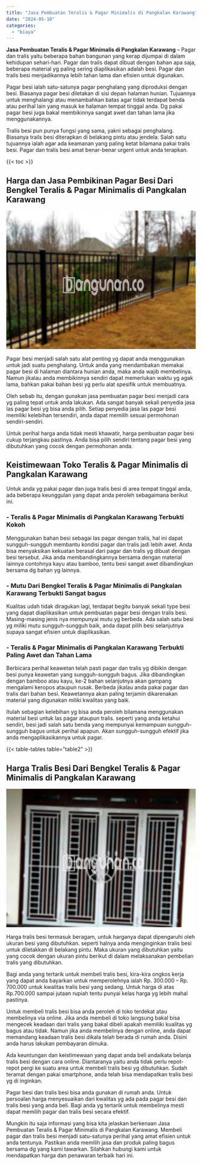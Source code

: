 ```yaml
---
title: "Jasa Pembuatan Teralis & Pagar Minimalis di Pangkalan Karawang"
date: "2024-05-10"
categories: 
  - "biaya"
---
```


**Jasa Pembuatan Teralis & Pagar Minimalis di Pangkalan Karawang** – Pagar dan tralis yaitu beberapa bahan bangunan yang kerap dijumpai di dalam kehidupan sehari-hari. Pagar dan trails dapat dibuat dengan bahan apa saja, beberapa material yg paling sering diaplikasikan adalah besi. Pagar dan trails besi menjadikannya lebih tahan lama dan efisien untuk digunakan.

Pagar besi ialah satu-satunya pagar penghalang yang diproduksi dengan besi. Biasanya pagar besi diletakan di sisi depan halaman hunian. Tujuannya untuk menghalangi atau menambahkan batas agar tidak terdapat benda atau perihal lain yang masuk ke halaman tempat tinggal anda. Dg pakai pagar besi juga bakal membikinnya sangat awet dan tahan lama jika menggunakannya.

Tralis besi pun punya fungsi yang sama, yakni sebagai penghalang. Biasanya trails besi diterapkan di belakang pintu atau jendela. Salah satu tujuannya ialah agar ada keamanan yang paling ketat bilamana pakai tralis besi. Pagar dan tralis besi amat benar-benar urgent untuk anda terapkan.

{{< toc >}}

## Harga dan Jasa Pembikinan Pagar Besi Dari Bengkel Teralis & Pagar Minimalis di Pangkalan Karawang

![Jasa Pembuatan Teralis & Pagar Minimalis di Pangkalan Karawang](/images/pagar-minimalis-murah-20.png)

Pagar besi menjadi salah satu alat penting yg dapat anda menggunakan untuk jadi suatu penghalang. Untuk anda yang mendambakan memakai pagar besi di halaman diantara hunian anda, maka anda wajib membelinya. Namun jikalau anda membikinnya sendiri dapat memerlukan waktu yg agak lama, bahkan pakai bahan besi yg perlu alat spesifik untuk membuatnya.

Oleh sebab itu, dengan gunakan jasa pembuatan pagar besi menjadi cara yg paling tepat untuk anda lakukan. Ada sangat banyak sekali penyedia jasa las pagar besi yg bisa anda pilih. Setiap penyedia jasa las pagar besi memiliki kelebihan tersendiri, anda dapat memilih sesuai permohonan sendiri-sendiri.

Untuk perihal harga anda tidak mesti khawatir, harga pembuatan pagar besi cukup terjangkau pastinya. Anda bisa pilih sendiri tentang pagar besi yang dibutuhkan yang cocok dengan permohonan anda.

## Keistimewaan Toko Teralis & Pagar Minimalis di Pangkalan Karawang

Untuk anda yg pakai pagar dan juga tralis besi di area tempat tinggal anda, ada beberapa keunggulan yang dapat anda peroleh sebagaimana berikut ini.

### \- Teralis & Pagar Minimalis di Pangkalan Karawang Terbukti Kokoh

Menggunakan bahan besi sebagai las pagar dengan tralis, hal ini dapat sungguh-sungguh membantu kondisi pagar dan tralis jadi lebih awet. Anda bisa menyaksikan kekuatan berasal dari pagar dan tralis yg dibuat dengan besi tersebut. Jika anda membandingkannya bersama dengan material lainnya contohnya kayu atau bamboo, tentu besi sangat awet dibandingkan bersama dg bahan yg lainnya.

### \- Mutu Dari Bengkel Teralis & Pagar Minimalis di Pangkalan Karawang Terbukti Sangat bagus

Kualitas udah tidak diragukan lagi, terdapat begitu banyak sekali type besi yang dapat diaplikasikan untuk pembuatan pagar besi dengan tralis besi. Masing-masing jenis nya mempunyai mutu yg berbeda. Ada salah satu besi yg miliki mutu sungguh-sungguh baik, anda dapat pilih besi selanjutnya supaya sangat efisien untuk diaplikasikan.

### \- Teralis & Pagar Minimalis di Pangkalan Karawang Terbukti Paling Awet dan Tahan Lama

Berbicara perihal keawetan telah pasti pagar dan tralis yg dibikin dengan besi punya keawetan yang sungguh-sungguh bagus. Jika dibandingkan dengan bamboo atau kayu, ke-2 bahan selanjutnya akan gampang mengalami keropos ataupun rusak. Berbeda jikalau anda pakai pagar dan tralis dari bahan besi. Keawetannya akan paling terjamin dikarenakan material yang digunakan miliki kwalitas yang baik.

Itulah sebagian kelebihan yg bisa anda peroleh bilamana menggunakan material besi untuk las pagar ataupun tralis. seperti yang anda ketahui sendiri, besi jadi salah satu benda yang mempunyai kemampuan sungguh-sungguh bagus untuk perihal apapun. Akan sungguh-sungguh efektif jika anda mengaplikasikannya untuk pagar.

{{< table-tables table="table2" >}}

## Harga Tralis Besi Dari Bengkel Teralis & Pagar Minimalis di Pangkalan Karawang

![Jasa Pembuatan Teralis & Pagar Minimalis di Pangkalan Karawang](/images/teralis-minimalis-murah-17.png)

Harga tralis besi termasuk beragam, untuk harganya dapat dipengaruhi oleh ukuran besi yang dibutuhkan. seperti halnya anda menginginkan tralis besi untuk diletakkan di belakang pintu. Maka ukuran yang dibutuhkan yaitu yang cocok dengan ukuran pintu berikut di dalam melaksanakan pembelian tralis yang dibutuhkan.

Bagi anda yang tertarik untuk membeli tralis besi, kira-kira ongkos kerja yang dapat anda bayarkan untuk memperolehnya ialah Rp. 300.000 – Rp. 700.000 untuk kwalitas tralis besi yang sedang. Untuk harga di atas Rp.700.000 sampai jutaan rupiah tentu punyai kelas harga yg lebih mahal pastinya.

Untuk membeli tralis besi bisa anda peroleh di toko terdekat atau membelinya via online. Jika anda membeli di toko langsung bakal bisa mengecek keadaan dari tralis yang bakal dibeli apakah memiliki kualitas yg bagus atau tidak. Namun jika anda membelinya dengan online, anda dapat memandang keadaan tralis besi dikala telah berada di rumah anda. Disini anda harus lakukan pembayaran dimuka.

Ada keuntungan dan keistimewaan yang dapat anda beli andaikata belanja tralis besi dengan cara online. Diantaranya yaitu anda tidak perlu repot-repot pergi ke suatu area untuk membeli tralis besi yg dibutuhkan. Sudah teramat dengan pakai smartphone, anda telah bisa mendapatkan tralis besi yg di inginkan.

Pagar besi dan tralis besi bisa anda gunakan di rumah anda. Untuk persoalan harga menyesuaikan dari kwalitas yg ada pada pagar besi dan tralis besi yang anda beli. Bagi anda yg tertarik untuk membelinya mesti dapat memilih pagar dan tralis besi secara efektif.

Mungkin itu saja informasi yang bisa kita jelaskan berkenaan Jasa Pembuatan Teralis & Pagar Minimalis di Pangkalan Karawang. Membeli pagar dan tralis besi menjadi satu-satunya perihal yang amat efisien untuk anda tentunya. Pastikan anda memilih jasa dan produk paling bagus bersama dg yang kami tawarkan. Silahkan hubungi kami untuk mendapatkan harga dan penawaran terbaik hari ini.
